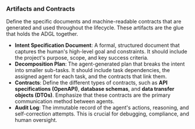 ### Artifacts and Contracts
Define the specific documents and machine-readable contracts that are generated and used throughout the lifecycle. These artifacts are the glue that holds the ADGL together.

* **Intent Specification Document**: A formal, structured document that captures the human's high-level goal and constraints. It should include the project's purpose, scope, and key success criteria.
* **Decomposition Plan**: The agent-generated plan that breaks the intent into smaller sub-tasks. It should include task dependencies, the assigned agent for each task, and the contracts that link them.
* **Contracts**: Define the different types of contracts, such as **API specifications (OpenAPI)**, **database schemas**, and **data transfer objects (DTOs)**. Emphasize that these contracts are the primary communication method between agents.
* **Audit Log**: The immutable record of the agent's actions, reasoning, and self-correction attempts. This is crucial for debugging, compliance, and human oversight.